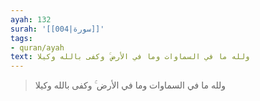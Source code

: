 ```yaml
---
ayah: 132
surah: '[[004|سورة]]'
tags:
- quran/ayah
text: ولله ما في السماوات وما في الأرض ۚ وكفى بالله وكيلا
---
```

> ولله ما في السماوات وما في الأرض ۚ وكفى بالله وكيلا
